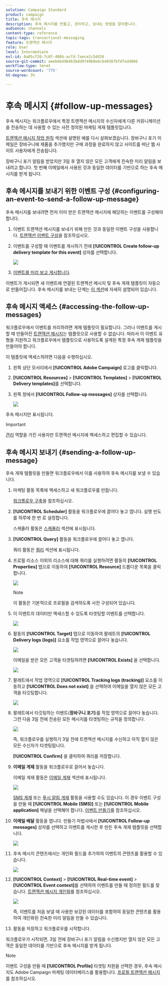 ```yaml
---
solution: Campaign Standard
product: campaign
title: 후속 메시지
description: 후속 메시지를 만들고, 관리하고, 보내는 방법을 알아봅니다.
audience: channels
content-type: reference
topic-tags: transactional-messaging
feature: 트랜잭션 메시지
role: User
level: Intermediate
exl-id: 0a05cf20-7c8f-406b-acfd-7aece2c5dd26
source-git-commit: aeeb6b4984b3bdd974960e8c6403876fdfedd886
workflow-type: tm+mt
source-wordcount: '775'
ht-degree: 3%

---
```


# 후속 메시지 {#follow-up-messages}

후속 메시지는 워크플로우에서 특정 트랜잭션 메시지의 수신자에게 다른 커뮤니케이션을 전송하는 데 사용할 수 있는 사전 정의된 마케팅 게재 템플릿입니다.

[트랜잭션 메시지 작업 원칙](../../channels/using/getting-started-with-transactional-msg.md#transactional-messaging-operating-principle) 섹션에 설명된 예를 다시 살펴보겠습니다. 장바구니 포기 이메일은 장바구니에 제품을 추가했지만 구매 과정을 완료하지 않고 사이트를 떠난 웹 사이트 사용자에게 전송됩니다.

장바구니 포기 알림을 받았지만 3일 후 열지 않은 모든 고객에게 친숙한 미리 알림을 보내려고 합니다. 첫 번째 이메일에서 사용된 것과 동일한 데이터를 기반으로 하는 후속 메시지를 받게 됩니다.

## 후속 메시지를 보내기 위한 이벤트 구성 {#configuring-an-event-to-send-a-follow-up-message}

후속 메시지를 보내려면 먼저 이미 받은 트랜잭션 메시지에 해당하는 이벤트를 구성해야 합니다.

1. 이벤트 트랜잭션 메시지를 보내기 위해 만든 것과 동일한 이벤트 구성을 사용합니다. [트랜잭션 이벤트 구성](../../channels/using/configuring-transactional-event.md)을 참조하십시오.
1. 이벤트를 구성할 때 이벤트를 게시하기 전에 **[!UICONTROL Create follow-up delivery template for this event]** 상자를 선택합니다.

   ![](assets/message-center_follow-up-checkbox.png)

1. [이벤트를 미리 보고 게시합니다](../../channels/using/publishing-transactional-event.md#previewing-and-publishing-the-event).

이벤트가 게시되면 새 이벤트에 연결된 트랜잭션 메시지 및 후속 게재 템플릿이 자동으로 만들어집니다. 후속 메시지를 보내는 단계는 [이 섹션](#sending-a-follow-up-message)에 자세히 설명되어 있습니다.

## 후속 메시지 액세스 {#accessing-the-follow-up-messages}

워크플로우에서 이벤트를 처리하려면 게재 템플릿이 필요합니다. 그러나 이벤트를 게시할 때 만들어진 [트랜잭션 메시지](../../channels/using/editing-transactional-message.md)는 템플릿으로 사용할 수 없습니다. 따라서 이 이벤트 유형을 지원하고 워크플로우에서 템플릿으로 사용하도록 설계된 특정 후속 게재 템플릿을 만들어야 합니다.

이 템플릿에 액세스하려면 다음을 수행하십시오.

1. 왼쪽 상단 모서리에서 **[!UICONTROL Adobe Campaign]** 로고를 클릭합니다.
1. **[!UICONTROL Resources]** > **[!UICONTROL Templates]** > **[!UICONTROL Delivery templates]**&#x200B;를 선택합니다.
1. 왼쪽 창에서 **[!UICONTROL Follow-up messages]** 상자를 선택합니다.

   ![](assets/message-center_follow-up-search.png)

후속 메시지만 표시됩니다.

>[!IMPORTANT]
>
>[관리](../../administration/using/users-management.md#functional-administrators) 역할을 가진 사용자만 트랜잭션 메시지에 액세스하고 편집할 수 있습니다.

## 후속 메시지 보내기 {#sending-a-follow-up-message}

후속 게재 템플릿을 만들면 워크플로우에서 이를 사용하여 후속 메시지를 보낼 수 있습니다.

<!--You need to set up a workflow targeting the event corresponding to the transactional message that was already received.-->

1. 마케팅 활동 목록에 액세스하고 새 워크플로우를 만듭니다.

   [워크플로우 구축](../../automating/using/building-a-workflow.md#creating-a-workflow)을 참조하십시오.

1. **[!UICONTROL Scheduler]** 활동을 워크플로우에 끌어다 놓고 엽니다. 실행 빈도를 하루에 한 번 로 설정합니다.

   스케줄러 활동은 [스케줄러](../../automating/using/scheduler.md) 섹션에 표시됩니다.

1. **[!UICONTROL Query]** 활동을 워크플로우에 끌어다 놓고 엽니다.

   쿼리 활동은 [쿼리](../../automating/using/query.md) 섹션에 표시됩니다.

1. 프로필 리소스 이외의 리소스에 대해 쿼리를 실행하려면 활동의 **[!UICONTROL Properties]** 탭으로 이동하여 **[!UICONTROL Resource]** 드롭다운 목록을 클릭합니다.

   ![](assets/message-center_follow-up-query-properties.png)

   >[!NOTE]
   >
   >이 활동은 기본적으로 프로필을 검색하도록 사전 구성되어 있습니다.

1. 이 이벤트의 데이터만 액세스할 수 있도록 타겟팅할 이벤트를 선택합니다.

   ![](assets/message-center_follow-up-query-resource.png)

1. 활동의 **[!UICONTROL Target]** 탭으로 이동하여 팔레트의 **[!UICONTROL Delivery logs (logs)]** 요소를 작업 영역으로 끌어다 놓습니다.

   ![](assets/message-center_follow-up-delivery-logs.png)

   이메일을 받은 모든 고객을 타겟팅하려면 **[!UICONTROL Exists]** 을 선택합니다.

   ![](assets/message-center_follow-up-delivery-logs-exists.png)

1. 팔레트에서 작업 영역으로 **[!UICONTROL Tracking logs (tracking)]** 요소를 이동하고 **[!UICONTROL Does not exist]** 을 선택하여 이메일을 열지 않은 모든 고객을 타깃팅합니다.

   ![](assets/message-center_follow-up-delivery-and-tracking-logs.png)

1. 팔레트에서 타깃팅하는 이벤트(**장바구니 포기**)를 작업 영역으로 끌어다 놓습니다. 그런 다음 3일 전에 전송된 모든 메시지를 타겟팅하는 규칙을 정의합니다.

   ![](assets/message-center_follow-up-created.png)

   즉, 워크플로우를 실행하기 3일 전에 트랜잭션 메시지를 수신하고 아직 열지 않은 모든 수신자가 타겟팅됩니다.

   **[!UICONTROL Confirm]** 을 클릭하여 쿼리를 저장합니다.

1. **이메일 게재** 활동을 워크플로우로 끌어서 놓습니다.

   이메일 게재 활동은 [이메일 게재](../../automating/using/email-delivery.md) 섹션에 표시됩니다.

   ![](assets/message-center_follow-up-workflow.png)

   [SMS 게재](../../automating/using/sms-delivery.md) 또는 [푸시 알림 게재](../../automating/using/push-notification-delivery.md) 활동을 사용할 수도 있습니다. 이 경우 이벤트 구성을 만들 때 **[!UICONTROL Mobile (SMS)]** 또는 **[!UICONTROL Mobile application]** 채널을 선택해야 합니다. [이벤트 만들기](../../channels/using/configuring-transactional-event.md#creating-an-event)를 참조하십시오.

1. **이메일 배달** 활동을 엽니다. 만들기 마법사에서 **[!UICONTROL Follow-up messages]** 상자를 선택하고 이벤트를 게시한 후 만든 후속 게재 템플릿을 선택합니다.

   ![](assets/message-center_follow-up-template.png)

1. 후속 메시지 콘텐츠에서는 개인화 필드를 추가하여 이벤트의 콘텐츠를 활용할 수 있습니다.

   ![](assets/message-center_follow-up-content.png)

1. **[!UICONTROL Context]** > **[!UICONTROL Real-time event]** > **[!UICONTROL Event context]**&#x200B;를 선택하여 이벤트를 만들 때 정의한 필드를 찾습니다. [트랜잭션 메시지 개인화](../../channels/using/editing-transactional-message.md#personalizing-a-transactional-message)를 참조하십시오.

   ![](assets/message-center_follow-up-personalization.png)

   즉, 이벤트를 처음 보낼 때 사용한 보강된 데이터를 포함하여 동일한 콘텐츠를 활용하여 개인화된 친숙한 미리 알림을 만들 수 있습니다.

1. 활동을 저장하고 워크플로우를 시작합니다.

워크플로우가 시작되면, 3일 전에 장바구니 포기 알림을 수신했지만 열지 않은 모든 고객은 동일한 데이터를 기반으로 후속 메시지를 받게 됩니다.

>[!NOTE]
>
>이벤트 구성을 만들 때 **[!UICONTROL Profile]** 타겟팅 차원을 선택한 경우, 후속 메시지도 Adobe Campaign 마케팅 데이터베이스를 활용합니다. [프로필 트랜잭션 메시지](../../channels/using/editing-transactional-message.md#profile-transactional-message-specificities)를 참조하십시오.

